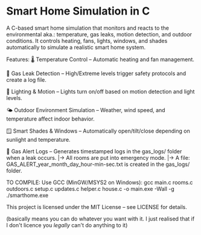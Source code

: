 # Smart Home Simulation in C
A C-based smart home simulation that monitors and reacts to the environmental aka.: temperature, gas leaks, motion detection, and outdoor conditions.
It controls heating, fans, lights, windows, and shades automatically to simulate a realistic smart home system.

Features:
🌡 Temperature Control – Automatic heating and fan management.

💨 Gas Leak Detection – High/Extreme levels trigger safety protocols and create a log file.

🔦 Lighting & Motion – Lights turn on/off based on motion detection and light levels.

🌤 Outdoor Environment Simulation – Weather, wind speed, and temperature affect indoor behavior.

🪟 Smart Shades & Windows – Automatically open/tilt/close depending on sunlight and temperature.

📁 Gas Alert Logs – Generates timestamped logs in the gas_logs/ folder when a leak occurs.
|->  All rooms are put into emergency mode.
|->  A file: GAS_ALERT_year_month_day_hour-min-sec.txt is created in the gas_logs/ folder.

TO COMPILE: 
Use GCC (MinGW/MSYS2 on Windows):
gcc main.c rooms.c outdoors.c setup.c updates.c helper.c house.c -o main.exe -Wall -g
./smarthome.exe

This project is licensed under the MIT License – see LICENSE for details.

(basically means you can do whatever you want with it. 
I just realised that if I don't licence you *legally* can't do anything to it)
